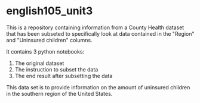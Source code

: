 # english105_unit3

This is a repository containing information from a County Health dataset that has been subseted to specifically look at data contained in the "Region" and "Uninsured children" columns. 

It contains 3 python notebooks:
1. The original dataset
2. The instruction to subset the data
3. The end result after subsetting the data

This data set is to provide information on the amount of uninsured children in the southern region of the United States. 
